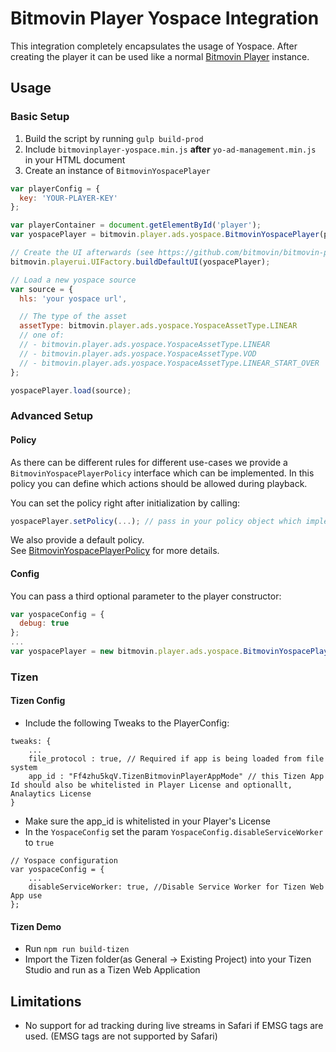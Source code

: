 # Bitmovin Player Yospace Integration

This integration completely encapsulates the usage of Yospace. After creating the player it can be used like a normal [Bitmovin Player](https://bitmovin.com/docs/player) instance.

## Usage

### Basic Setup
1. Build the script by running `gulp build-prod`
2. Include `bitmovinplayer-yospace.min.js` **after** `yo-ad-management.min.js` in your HTML document
3. Create an instance of `BitmovinYospacePlayer`
```js
var playerConfig = {
  key: 'YOUR-PLAYER-KEY'
};

var playerContainer = document.getElementById('player');
var yospacePlayer = bitmovin.player.ads.yospace.BitmovinYospacePlayer(playerContainer, playerConfig);

// Create the UI afterwards (see https://github.com/bitmovin/bitmovin-player-ui for details)
bitmovin.playerui.UIFactory.buildDefaultUI(yospacePlayer);

// Load a new yospace source
var source = {
  hls: 'your yospace url',

  // The type of the asset
  assetType: bitmovin.player.ads.yospace.YospaceAssetType.LINEAR
  // one of:
  // - bitmovin.player.ads.yospace.YospaceAssetType.LINEAR
  // - bitmovin.player.ads.yospace.YospaceAssetType.VOD
  // - bitmovin.player.ads.yospace.YospaceAssetType.LINEAR_START_OVER
};

yospacePlayer.load(source);
```

### Advanced Setup

#### Policy

As there can be different rules for different use-cases we provide a `BitmovinYospacePlayerPolicy` interface which can be implemented.
In this policy you can define which actions should be allowed during playback.

You can set the policy right after initialization by calling:

```js
yospacePlayer.setPolicy(...); // pass in your policy object which implements BitmovinYospacePlayerPolicy
```

We also provide a default policy.  
See [BitmovinYospacePlayerPolicy](./src/ts/BitmovinYospacePlayerPolicy.ts) for more details.

#### Config
You can pass a third optional parameter to the player constructor:
```js
var yospaceConfig = {
  debug: true
};
...
var yospacePlayer = new bitmovin.player.ads.yospace.BitmovinYospacePlayer(playerContainer, conf, yospaceConfig);

```

### Tizen
#### Tizen Config
- Include the following Tweaks to the PlayerConfig:
```
tweaks: {
    ...
    file_protocol : true, // Required if app is being loaded from file system
    app_id : "Ff4zhu5kqV.TizenBitmovinPlayerAppMode" // this Tizen App Id should also be whitelisted in Player License and optionallt, Analaytics License
}
```
- Make sure the app_id is whitelisted in your Player's License
- In the `YospaceConfig` set the param `YospaceConfig.disableServiceWorker` to `true`
```
// Yospace configuration
var yospaceConfig = {
    ...
    disableServiceWorker: true, //Disable Service Worker for Tizen Web App use
};
```

#### Tizen Demo
- Run `npm run build-tizen`
- Import the Tizen folder(as General -> Existing Project) into your Tizen Studio and run as a Tizen Web Application

## Limitations

- No support for ad tracking during live streams in Safari if EMSG tags are used. (EMSG tags are not supported by Safari)
